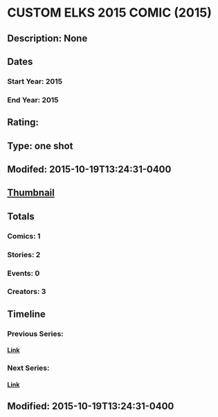 # CUSTOM ELKS 2015 COMIC (2015)
## Description: None
## Dates
### Start Year: 2015
### End Year: 2015
## Rating: 
## Type: one shot
## Modifed: 2015-10-19T13:24:31-0400
## [Thumbnail](http://i.annihil.us/u/prod/marvel/i/mg/3/00/56214c048db17.jpg)
## Totals
### Comics: 1
### Stories: 2
### Events: 0
### Creators: 3
## Timeline
### Previous Series: 
#### [Link]()
### Next Series: 
#### [Link]()
## Modified: 2015-10-19T13:24:31-0400